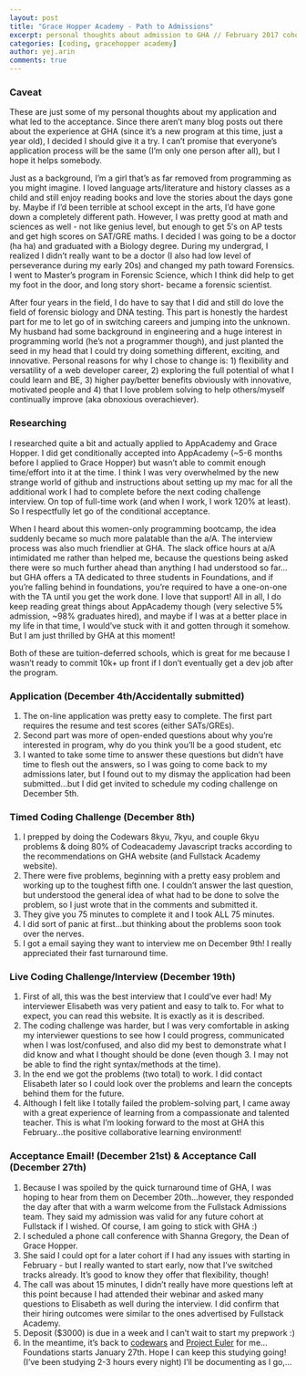 ```yaml
---
layout: post
title: "Grace Hopper Academy - Path to Admissions"
excerpt: personal thoughts about admission to GHA // February 2017 cohort
categories: [coding, gracehopper academy]
author: yej.arin
comments: true
---
```


### Caveat

These are just some of my personal thoughts about my application and what led to the acceptance. Since there aren’t many blog posts out there about the experience at GHA (since it’s a new program at this time, just a year old), I decided I should give it a try. I can’t promise that everyone’s application process will be the same (I’m only one person after all), but I hope it helps somebody.

Just as a background, I’m a girl that’s as far removed from programming as you might imagine. I loved language arts/literature and history classes as a child and still enjoy reading books and love the stories about the days gone by. Maybe if I’d been terrible at school except in the arts, I’d have gone down a completely different path. However, I was pretty good at math and sciences as well - not like genius level, but enough to get 5′s on AP tests and get high scores on SAT/GRE maths. I decided I was going to be a doctor (ha ha) and graduated with a Biology degree. During my undergrad, I realized I didn’t really want to be a doctor (I also had low level of perseverance during my early 20s) and changed my path toward Forensics. I went to Master’s program in Forensic Science, which I think did help to get my foot in the door, and long story short- became a forensic scientist.

After four years in the field, I do have to say that I did and still do love the field of forensic biology and DNA testing. This part is honestly the hardest part for me to let go of in switching careers and jumping into the unknown. My husband had some background in engineering and a huge interest in programming world (he’s not a programmer though), and just planted the seed in my head that I could try doing something different, exciting, and innovative. Personal reasons for why I chose to change is: 1) flexibility and versatility of a web developer career, 2) exploring the full potential of what I could learn and BE, 3) higher pay/better benefits obviously with innovative, motivated people and 4) that I love problem solving to help others/myself continually improve (aka obnoxious overachiever).

### Researching

I researched quite a bit and actually applied to AppAcademy and Grace Hopper. I did get conditionally accepted into AppAcademy (~5-6 months before I applied to Grace Hopper) but wasn’t able to commit enough time/effort into it at the time. I think I was very overwhelmed by the new strange world of github and instructions about setting up my mac for all the additional work I had to complete before the next coding challenge interview. On top of full-time work (and when I work, I work 120% at least). So I respectfully let go of the conditional acceptance.

When I heard about this women-only programming bootcamp, the idea suddenly became so much more palatable than the a/A. The interview process was also much friendlier at GHA. The slack office hours at a/A intimidated me rather than helped me, because the questions being asked there were so much further ahead than anything I had understood so far…but GHA offers a TA dedicated to three students in Foundations, and if you’re falling behind in foundations, you’re required to have a one-on-one with the TA until you get the work done. I love that support! All in all, I do keep reading great things about AppAcademy though (very selective 5% admission, ~98% graduates hired), and maybe if I was at a better place in my life in that time, I would’ve stuck with it and gotten through it somehow. But I am just thrilled by GHA at this moment!

Both of these are tuition-deferred schools, which is great for me because I wasn’t ready to commit 10k+ up front if I don’t eventually get a dev job after the program.

### Application (December 4th/Accidentally submitted)

1. The on-line application was pretty easy to complete. The first part requires the resume and test scores (either SATs/GREs).
2. Second part was more of open-ended questions about why you’re interested in program, why do you think you’ll be a good student, etc
3. I wanted to take some time to answer these questions but didn’t have time to flesh out the answers, so I was going to come back to my admissions later, but I found out to my dismay the application had been submitted…but I did get invited to schedule my coding challenge on December 5th.

### Timed Coding Challenge (December 8th)
1. I prepped by doing the Codewars 8kyu, 7kyu, and couple 6kyu problems & doing 80% of Codeacademy Javascript tracks according to the recommendations on GHA website (and Fullstack Academy website).
2. There were five problems, beginning with a pretty easy problem and working up to the toughest fifth one. I couldn’t answer the last question, but understood the general idea of what had to be done to solve the problem, so I just wrote that in the comments and submitted it.
3. They give you 75 minutes to complete it and I took ALL 75 minutes.
4. I did sort of panic at first…but thinking about the problems soon took over the nerves.
5. I got a email saying they want to interview me on December 9th! I really appreciated their fast turnaround time.

### Live Coding Challenge/Interview (December 19th)
1. First of all, this was the best interview that I could’ve ever had! My interviewer Elisabeth was very patient and easy to talk to.
For what to expect, you can read this website. It is exactly as it is described.
2. The coding challenge was harder, but I was very comfortable in asking my interviewer questions to see how I could progress, communicated when I was lost/confused, and also did my best to demonstrate what I did know and what I thought should be done (even though 3. I may not be able to find the right syntax/methods at the time).
4. In the end we got the problems (two total) to work. I did contact Elisabeth later so I could look over the problems and learn the concepts behind them for the future.
5. Although I felt like I totally failed the problem-solving part, I came away with a great experience of learning from a compassionate and talented teacher. This is what I’m looking forward to the most at GHA this February…the positive collaborative learning environment!

### Acceptance Email! (December 21st) & Acceptance Call (December 27th)
1. Because I was spoiled by the quick turnaround time of GHA, I was hoping to hear from them on December 20th…however, they responded the day after that with a warm welcome from the Fullstack Admissions team. They said my admission was valid for any future cohort at Fullstack if I wished. Of course, I am going to stick with GHA :)
2. I scheduled a phone call conference with Shanna Gregory, the Dean of Grace Hopper.
3. She said I could opt for a later cohort if I had any issues with starting in February - but I really wanted to start early, now that I’ve switched tracks already. It’s good to know they offer that flexibility, though!
4. The call was about 15 minutes, I didn’t really have more questions left at this point because I had attended their webinar and asked many questions to Elisabeth as well during the interview. I did confirm that their hiring outcomes were similar to the ones advertised by Fullstack Academy.
5. Deposit ($3000) is due in a week and I can’t wait to start my prepwork :)
6. In the meantime, it’s back to [codewars](http://codewars.com/)  and [Project Euler](https://projecteuler.net/) for me…Foundations starts January 27th. Hope I can keep this studying going! (I’ve been studying 2-3 hours every night) I’ll be documenting as I go,…
